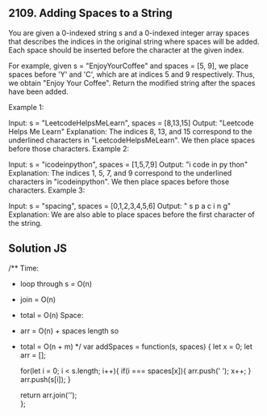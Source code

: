 ## 2109. Adding Spaces to a String

You are given a 0-indexed string s and a 0-indexed integer array spaces that describes the indices in the original string where spaces will be added. Each space should be inserted before the character at the given index.

For example, given s = "EnjoyYourCoffee" and spaces = [5, 9], we place spaces before 'Y' and 'C', which are at indices 5 and 9 respectively. Thus, we obtain "Enjoy Your Coffee".
Return the modified string after the spaces have been added.

 

Example 1:

Input: s = "LeetcodeHelpsMeLearn", spaces = [8,13,15]
Output: "Leetcode Helps Me Learn"
Explanation: 
The indices 8, 13, and 15 correspond to the underlined characters in "LeetcodeHelpsMeLearn".
We then place spaces before those characters.
Example 2:

Input: s = "icodeinpython", spaces = [1,5,7,9]
Output: "i code in py thon"
Explanation:
The indices 1, 5, 7, and 9 correspond to the underlined characters in "icodeinpython".
We then place spaces before those characters.
Example 3:

Input: s = "spacing", spaces = [0,1,2,3,4,5,6]
Output: " s p a c i n g"
Explanation:
We are also able to place spaces before the first character of the string.

## Solution JS ##

/**
 Time:
 - loop through s = O(n)
 - join = O(n)
 - total = O(n)
 Space:
 - arr = O(n) + spaces length so
 - total = O(n + m)
 */
var addSpaces = function(s, spaces) {
    let x = 0;
    let arr = [];

    for(let i = 0; i < s.length; i++){
        if(i === spaces[x]){
            arr.push(' ');
            x++;
        }
        arr.push(s[i]);
    }

    return arr.join('');    
};